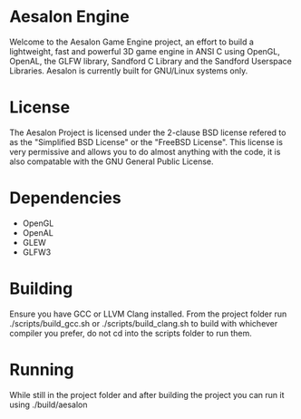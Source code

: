 # Aesalon Engine
Welcome to the Aesalon Game Engine project, an effort to build a lightweight, fast and powerful 3D game engine in ANSI C using OpenGL, OpenAL, the GLFW library, Sandford C Library and the Sandford Userspace Libraries. Aesalon is currently built for GNU/Linux systems only.

License
=======
The Aesalon Project is licensed under the 2-clause BSD license refered to as the
"Simplified BSD License" or the "FreeBSD License". This license is very
permissive and allows you to do almost anything with the code, it is also
compatable with the GNU General Public License.

Dependencies
============
 - OpenGL
 - OpenAL
 - GLEW
 - GLFW3

Building
========
Ensure you have GCC or LLVM Clang installed.
From the project folder run ./scripts/build_gcc.sh or ./scripts/build_clang.sh to build with whichever compiler you prefer, do not cd into the scripts folder to run them.

Running
=======
While still in the project folder and after building the project you can run it using ./build/aesalon
